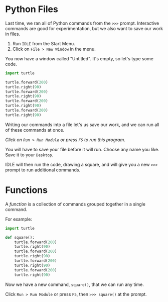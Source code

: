 # Python Files

Last time, we ran all of Python commands from the `>>>` prompt.
Interactive commands are good for experimentation, but we also want to save our work in files.

1. Run `IDLE` from the Start Menu.
1. Click on `File > New Window` in the menu.

You now have a window called "Untitled". It's empty, so let's type some code.

```python
import turtle

turtle.forward(200)
turtle.right(90)
turtle.forward(200)
turtle.right(90)
turtle.forward(200)
turtle.right(90)
turtle.forward(200)
turtle.right(90)
```

Writing our commands into a file let's us save our work,
and we can run all of these commands at once.

*Click on `Run > Run Module` or press `F5` to run this program.*

You will have to save your file before it will run. Choose any name you like. Save it to your `Desktop`.

IDLE will then run the code, drawing a square, and will give you a new `>>>` prompt to run additional commands.

# Functions

A *function* is a collection of commands grouped together in a single command.

For example:

```python
import turtle

def square():
    turtle.forward(200)
    turtle.right(90)
    turtle.forward(200)
    turtle.right(90)
    turtle.forward(200)
    turtle.right(90)
    turtle.forward(200)
    turtle.right(90)
```

Now we have a new command, `square()`, that we can run any time.

Click `Run > Run Module` or press `F5`, then `>>> square()` at the prompt.